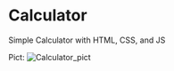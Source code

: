 # Calculator
Simple Calculator with HTML, CSS, and JS

Pict:
![Calculator_pict](https://user-images.githubusercontent.com/56671427/117801925-0a664f80-b27f-11eb-9d98-b38a97ea60c8.JPG)
